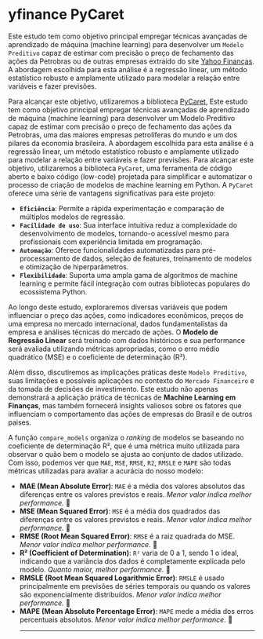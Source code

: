 # yfinance PyCaret

Este estudo tem como objetivo principal empregar técnicas avançadas de aprendizado de máquina (machine learning) para desenvolver um `Modelo Preditivo` capaz de estimar com precisão o preço de fechamento das ações da Petrobras ou de outras empresas extraido do site <a href="https://br.financas.yahoo.com/screener">Yahoo Finanças</a>. A abordagem escolhida para esta análise é a regressão linear, um método estatístico robusto e amplamente utilizado para modelar a relação entre variáveis e fazer previsões.<br>

Para alcançar este objetivo, utilizaremos a biblioteca <a href="https://pycaret.org/">PyCaret</a>, Este estudo tem como objetivo principal empregar técnicas avançadas de aprendizado de máquina (machine learning) para desenvolver um Modelo Preditivo capaz de estimar com precisão o preço de fechamento das ações da Petrobras, uma das maiores empresas petrolíferas do mundo e um dos pilares da economia brasileira. A abordagem escolhida para esta análise é a regressão linear, um método estatístico robusto e amplamente utilizado para modelar a relação entre variáveis e fazer previsões.
Para alcançar este objetivo, utilizaremos a biblioteca `PyCaret`, uma ferramenta de código aberto e baixo código (low-code) projetada para simplificar e automatizar o processo de criação de modelos de machine learning em Python. A `PyCaret` oferece uma série de vantagens significativas para este projeto:<br>

- **`Eficiência`**: Permite a rápida experimentação e comparação de múltiplos modelos de regressão.
- **`Facilidade de uso`**: Sua interface intuitiva reduz a complexidade do desenvolvimento de modelos, tornando-o acessível mesmo para profissionais com experiência limitada em programação.
- **`Automação`**: Oferece funcionalidades automatizadas para pré-processamento de dados, seleção de features, treinamento de modelos e otimização de hiperparâmetros.
- **`Flexibilidade`**: Suporta uma ampla gama de algoritmos de machine learning e permite fácil integração com outras bibliotecas populares do ecossistema Python.

Ao longo deste estudo, exploraremos diversas variáveis que podem influenciar o preço das ações, como indicadores econômicos, preços de uma empresa no mercado internacional, dados fundamentalistas da empresa e análises técnicas do mercado de ações. O **Modelo de Regressão Linear** será treinado com dados históricos e sua performance será avaliada utilizando métricas apropriadas, como o erro médio quadrático (MSE) e o coeficiente de determinação (R²).<br>

Além disso, discutiremos as implicações práticas deste `Modelo Preditivo`, suas limitações e possíveis aplicações no contexto do `Mercado Financeiro` e da tomada de decisões de investimento. Este estudo não apenas demonstrará a aplicação prática de técnicas de **Machine Learning em Finanças**, mas também fornecerá insights valiosos sobre os fatores que influenciam o comportamento das ações de empresas do Brasil e de outros paises.<br>

A função `compare_models` organiza o *ranking* de modelos se baseando no coeficiente de determinação R², que é uma métrica muito utilizada para observar o quão bem o modelo se ajusta ao conjunto de dados utilizado. Com isso, podemos ver que `MAE`, `MSE`, `RMSE`, `R2`, `RMSLE` e `MAPE` são todas métricas utilizadas para avaliar a acurácia do nosso modelo:<br>

- **MAE (Mean Absolute Error)**: `MAE` é a média dos valores absolutos das diferenças entre os valores previstos e reais. *Menor valor indica melhor performance.* 🔻
- **MSE (Mean Squared Error)**: `MSE` é a média dos quadrados das diferenças entre os valores previstos e reais. *Menor valor indica melhor performance.* 🔻
- **RMSE (Root Mean Squared Error)**: `RMSE` é a raiz quadrada do MSE. *Menor valor indica melhor performance.* 🔻
- **R² (Coefficient of Determination)**: `R²` varia de 0 a 1, sendo 1 o ideal, indicando que a variância dos dados é completamente explicada pelo modelo. *Quanto maior, melhor performance.* 🔺
- **RMSLE (Root Mean Squared Logarithmic Error)**: `RMSLE` é usado principalmente em previsões de séries temporais ou quando os valores são exponencialmente distribuídos. *Menor valor indica melhor performance.* 🔻
- **MAPE (Mean Absolute Percentage Error)**: `MAPE` mede a média dos erros percentuais absolutos. *Menor valor indica melhor performance.* 🔻<br><hr>
